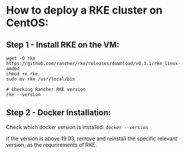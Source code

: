 # How to deploy a RKE cluster on CentOS:

## Step 1 - Install RKE on the VM:

```
wget -O rke https://github.com/rancher/rke/releases/download/v0.3.1/rke_linux-amd64
chmod +x rke
sudo mv rke /usr/local/bin

# Checking Rancher RKE version
rke --version
```

## Step 2 - Docker Installation:

Check which docker version is installed:
`docker --version`

if the version is above 19.03, remove and reinstall the specific relevant version, as the requrirements of RKE.

### 

